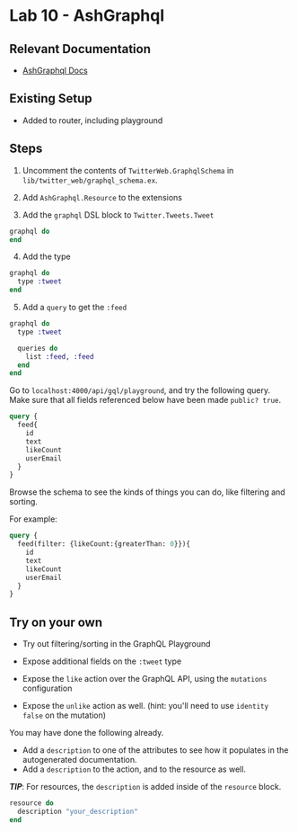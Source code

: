 # Lab 10 - AshGraphql

## Relevant Documentation

- [AshGraphql Docs](https://hexdocs.pm/ash_graphql/1.0.0-rc.3/getting-started-with-graphql.html)

## Existing Setup

- Added to router, including playground

## Steps

1. Uncomment the contents of `TwitterWeb.GraphqlSchema` in `lib/twitter_web/graphql_schema.ex`.

2. Add `AshGraphql.Resource` to the extensions

3. Add the `graphql` DSL block to `Twitter.Tweets.Tweet`

```elixir
graphql do
end
```

4. Add the type

```elixir
graphql do
  type :tweet
end
```

5. Add a `query` to get the `:feed`

```elixir
graphql do
  type :tweet

  queries do
    list :feed, :feed
  end
end
```

Go to `localhost:4000/api/gql/playground`, and try the following query. Make sure that all fields referenced below have been made `public? true`.

```graphql
query {
  feed{
    id
    text
    likeCount
    userEmail
  }
}
```

Browse the schema to see the kinds of things you can do, like filtering and sorting.

For example:

```graphql
query {
  feed(filter: {likeCount:{greaterThan: 0}}){
    id
    text
    likeCount
    userEmail
  }
}
```

## Try on your own

- Try out filtering/sorting in the GraphQL Playground

- Expose additional fields on the `:tweet` type

- Expose the `like` action over the GraphQL API, using the `mutations` configuration

- Expose the `unlike` action as well. (hint: you'll need to use `identity false` on the mutation)

You may have done the following already.

- Add a `description` to one of the attributes to see how it populates in the autogenerated documentation.
- Add a `description` to the action, and to the resource as well.

***TIP***: For resources, the `description` is added inside of the `resource` block.

```elixir
resource do
  description "your_description"
end
```
